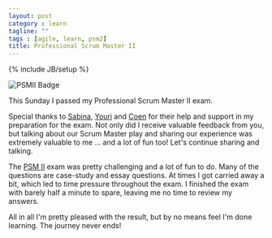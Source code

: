 ```yaml
---
layout: post
category : learn
tagline: ""
tags : [agile, learn, psm2]
title: Professional Scrum Master II
---
```

{% include JB/setup %}

<img src="{{ site_url }}/assets/img/blog/PSMII.png"
     class="pull-right"
     alt="PSMII Badge">

This Sunday I passed my Professional Scrum Master II exam.

Special thanks to [Sabina], [Youri] and [Coen] 
for their help and support in my preparation for the exam.
Not only did I receive valuable feedback from you,
but talking about our Scrum Master play 
and sharing our experience was extremely valuable to me ... and a lot of fun too!
Let's continue sharing and talking.

The [PSM II] exam was pretty challenging and a lot of fun to do.
Many of the questions are case-study and essay questions.
At times I got carried away a bit, 
which led to time pressure throughout the exam. 
I finished the exam with barely half a minute to spare,
leaving me no time to review my answers.

All in all I'm pretty pleased with the result,
but by no means feel I'm done learning.
The journey never ends!

 [PSM II]: https://www.scrum.org/Assessments/Professional-Scrum-Master-Assessments/PSM-II-Assessment
 [certification list]: https://www.scrum.org/Assessments/Certification-Lists?AssessmentName=PSM%20II
 [Sabina]: https://www.linkedin.com/in/sciencetobusiness
 [Coen]: https://www.linkedin.com/in/coenhoutman
 [Youri]: https://www.linkedin.com/in/yasschouten

